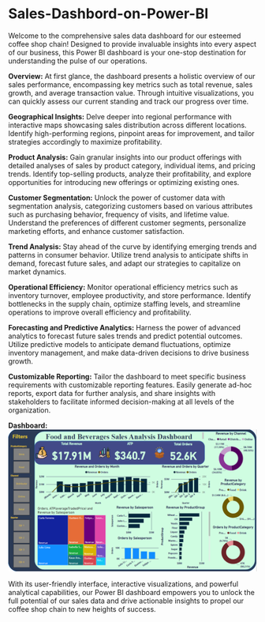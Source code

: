 # Sales-Dashbord-on-Power-BI
 
Welcome to the comprehensive sales data dashboard for our esteemed coffee shop chain! Designed to provide invaluable insights into every aspect of our business, this Power BI dashboard is your one-stop destination for understanding the pulse of our operations.

**Overview:**
At first glance, the dashboard presents a holistic overview of our sales performance, encompassing key metrics such as total revenue, sales growth, and average transaction value. Through intuitive visualizations, you can quickly assess our current standing and track our progress over time.

**Geographical Insights:**
Delve deeper into regional performance with interactive maps showcasing sales distribution across different locations. Identify high-performing regions, pinpoint areas for improvement, and tailor strategies accordingly to maximize profitability.

**Product Analysis:**
Gain granular insights into our product offerings with detailed analyses of sales by product category, individual items, and pricing trends. Identify top-selling products, analyze their profitability, and explore opportunities for introducing new offerings or optimizing existing ones.

**Customer Segmentation:**
Unlock the power of customer data with segmentation analysis, categorizing customers based on various attributes such as purchasing behavior, frequency of visits, and lifetime value. Understand the preferences of different customer segments, personalize marketing efforts, and enhance customer satisfaction.

**Trend Analysis:**
Stay ahead of the curve by identifying emerging trends and patterns in consumer behavior. Utilize trend analysis to anticipate shifts in demand, forecast future sales, and adapt our strategies to capitalize on market dynamics.

**Operational Efficiency:**
Monitor operational efficiency metrics such as inventory turnover, employee productivity, and store performance. Identify bottlenecks in the supply chain, optimize staffing levels, and streamline operations to improve overall efficiency and profitability.

**Forecasting and Predictive Analytics:**
Harness the power of advanced analytics to forecast future sales trends and predict potential outcomes. Utilize predictive models to anticipate demand fluctuations, optimize inventory management, and make data-driven decisions to drive business growth.

**Customizable Reporting:**
Tailor the dashboard to meet specific business requirements with customizable reporting features. Easily generate ad-hoc reports, export data for further analysis, and share insights with stakeholders to facilitate informed decision-making at all levels of the organization.

**Dashboard:**
![Dashboard](Dashboard.png)

With its user-friendly interface, interactive visualizations, and powerful analytical capabilities, our Power BI dashboard empowers you to unlock the full potential of our sales data and drive actionable insights to propel our coffee shop chain to new heights of success.
